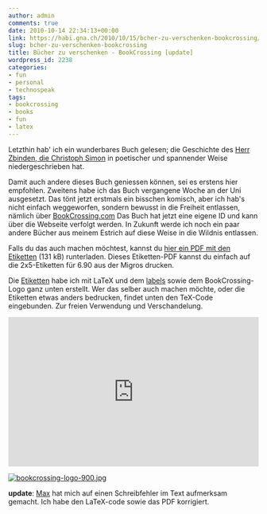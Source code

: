 ```yaml
---
author: admin
comments: true
date: 2010-10-14 22:34:13+00:00
link: https://habi.gna.ch/2010/10/15/bcher-zu-verschenken-bookcrossing/
slug: bcher-zu-verschenken-bookcrossing
title: Bücher zu verschenken - BookCrossing [update]
wordpress_id: 2238
categories:
- fun
- personal
- technospeak
tags:
- bookcrossing
- books
- fun
- latex
---
```


Letzthin hab' ich ein wunderbares Buch gelesen; die Geschichte des [Herr Zbinden, die Christoph Simon](http://www.bilgerverlag.ch/index.php/trade/productview/96/50/) in poetischer und spannender Weise niedergeschrieben hat.

Damit auch andere dieses Buch geniessen können, sei es erstens hier empfohlen. Zweitens habe ich das Buch vergangene Woche an der Uni ausgesetzt. Das tönt jetzt erstmals ein bisschen komisch, aber ich hab's nicht einfach weggeworfen, sondern bewusst in die Freiheit entlassen, nämlich über [BookCrossing.com](http://www.bookcrossing.com/journal/8339427) Das Buch hat jetzt eine eigene ID und kann über die Webseite verfolgt werden. In Zukunft werde ich noch ein paar andere Bücher aus meinem Estrich auf diese Weise in die Wildnis entlassen.

Falls du das auch machen möchtest, kannst du [hier ein PDF mit den Etiketten](https://habi.gna.ch/wp-content/uploads/2010/10/BookCrossingLabels.pdf "hier ein PDF mit den Etiketten") (131 kB) runterladen. Dieses Etiketten-PDF kannst du einfach auf die 2x5-Etiketten für 6.90 aus der Migros drucken.

Die [Etiketten](https://habi.gna.ch/wp-content/uploads/2010/10/BookCrossingLabels.pdf) habe ich mit LaTeX und dem [labels](http://www.ctan.org/tex-archive/macros/latex/contrib/labels/) sowie dem BookCrossing-Logo ganz unten erstellt. Wer das selber auch machen möchte, oder die Etiketten etwas anders bedrucken, findet unten den TeX-Code eingebunden. Zur freien Verwendung und Verschandelung.

<iframe src="http://pastebin.com/embed_iframe.php?i=rxgZd0QZ" style="border:none;width:100%;height:300px"></iframe>

[![bookcrossing-logo-900.jpg](https://habi.gna.ch/wp-content/uploads/2010/10/bookcrossing-logo-900-tm.jpg)](https://habi.gna.ch/wp-content/uploads/2010/10/bookcrossing-logo-900.jpg)

**update**: [Max](https://habi.gna.ch/2010/10/15/bcher-zu-verschenken-bookcrossing/#comment-13578) hat mich auf einen Schreibfehler im Text aufmerksam gemacht. Ich habe den LaTeX-code sowie das PDF korrigiert.

